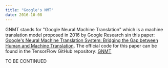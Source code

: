 ```yaml
---
title: "Google's NMT"
date: 2016-10-08
---
```


GNMT stands for "Google Neural Machine Translation" which is a machine
translation model proposed in 2016 by Google Research sin this paper:
[Google's Neural Machine Translation System: Bridging the Gap between
Human and Machine Translation](https://arxiv.org/pdf/1609.08144.pdf).
The official code for this paper can be found in the TensorFlow GitHub
repository:
[GNMT](https://github.com/NVIDIA/DeepLearningExamples/tree/master/TensorFlow/Translation/GNMT)


TO BE CONTINUED